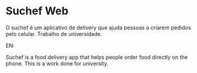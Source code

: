 # Suchef Web

O suchef é um aplicativo de delivery que ajuda pessoas a criarem pedidos pelo celular.
Trabalho de universidade.

EN:

Suchef is a food delivery app that helps people order food directly on the phone.
This is a work done for university.

